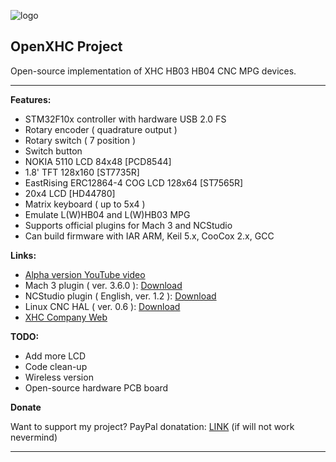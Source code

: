 ![logo][1]

OpenXHC Project
---------------

Open-source implementation of XHC HB03 HB04 CNC MPG devices.


----------


**Features:**

 - STM32F10x controller with hardware USB 2.0 FS
 - Rotary encoder ( quadrature output )
 - Rotary switch ( 7 position )
 - Switch button
 - NOKIA 5110 LCD 84x48 [PCD8544]
 - 1.8' TFT 128x160 [ST7735R]
 - EastRising ERC12864-4 COG LCD 128x64 [ST7565R]
 - 20x4 LCD [HD44780]
 - Matrix keyboard ( up to 5x4 )
 - Emulate L(W)HB04 and L(W)HB03 MPG
 - Supports official plugins for Mach 3 and NCStudio
 - Can build firmware with IAR ARM, Keil 5.x, CooCox 2.x, GCC

**Links:**

 - [Alpha version YouTube video][2]
 - Mach 3 plugin ( ver. 3.6.0 ): [Download][3]
 - NCStudio plugin ( English, ver. 1.2 ): [Download][4] 
 - Linux CNC HAL ( ver. 0.6 ): [Download][7]
 - [XHC Company Web][5]

**TODO:**

 - Add more LCD
 - Code clean-up
 - Wireless version
 - Open-source hardware PCB board
 
**Donate**

Want to support my project? PayPal donatation: [LINK][6] (if will not work nevermind)

----------


  [1]: https://bitbucket.org/moonglow/openxhc/raw/master/open_xhc_logo_128x56.png
  [2]: http://youtu.be/CrtD9Fmc2Ks
  [3]: http://www.cdxhctech.com/html/Driver/view_119.html
  [4]: http://www.cdxhctech.com/html/edownloads/view_94.html
  [5]: http://www.cdxhctech.com
  [6]: https://www.paypal.com/cgi-bin/webscr?cmd=_donations&business=fxdteam%40gmail%2ecom&lc=RU&item_name=Support%20for%20OpenXHC%20project&item_number=fxdteam%40gmail%2ecom&currency_code=USD&bn=PP%2dDonationsBF%3abtn_donateCC_LG%2egif%3aNonHosted
  [7]: http://wiki.linuxcnc.org/cgi-bin/wiki.pl?Using_A_XHC-HB04_Wireless_MPG_Pendant